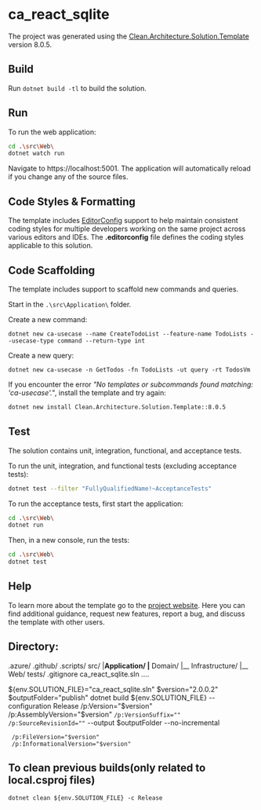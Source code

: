 ﻿# ca_react_sqlite

The project was generated using the [Clean.Architecture.Solution.Template](https://github.com/jasontaylordev/ca_react_sqlite) version 8.0.5.

## Build

Run `dotnet build -tl` to build the solution.

## Run

To run the web application:

```bash
cd .\src\Web\
dotnet watch run
```

Navigate to https://localhost:5001. The application will automatically reload if you change any of the source files.

## Code Styles & Formatting

The template includes [EditorConfig](https://editorconfig.org/) support to help maintain consistent coding styles for multiple developers working on the same project across various editors and IDEs. The **.editorconfig** file defines the coding styles applicable to this solution.

## Code Scaffolding

The template includes support to scaffold new commands and queries.

Start in the `.\src\Application\` folder.

Create a new command:

```
dotnet new ca-usecase --name CreateTodoList --feature-name TodoLists --usecase-type command --return-type int
```

Create a new query:

```
dotnet new ca-usecase -n GetTodos -fn TodoLists -ut query -rt TodosVm
```

If you encounter the error *"No templates or subcommands found matching: 'ca-usecase'."*, install the template and try again:

```bash
dotnet new install Clean.Architecture.Solution.Template::8.0.5
```

## Test

The solution contains unit, integration, functional, and acceptance tests.

To run the unit, integration, and functional tests (excluding acceptance tests):
```bash
dotnet test --filter "FullyQualifiedName!~AcceptanceTests"
```

To run the acceptance tests, first start the application:

```bash
cd .\src\Web\
dotnet run
```

Then, in a new console, run the tests:
```bash
cd .\src\Web\
dotnet test
```

## Help
To learn more about the template go to the [project website](https://github.com/jasontaylordev/CleanArchitecture). Here you can find additional guidance, request new features, report a bug, and discuss the template with other users.


## Directory:

.azure/
.github/
.scripts/
src/
|__Application/
|__ Domain/
|__ Infrastructure/
|__ Web/
tests/
.gitignore
ca_react_sqlite.sln
....

${env.SOLUTION_FILE}="ca_react_sqlite.sln"
$version="2.0.0.2"
$outputFolder="publish"
dotnet build ${env.SOLUTION_FILE} --configuration Release /p:Version="$version" /p:AssemblyVersion="$version" `
      /p:VersionSuffix="" /p:SourceRevisionId="" ` --output $outputFolder --no-incremental
     

     /p:FileVersion="$version"
     /p:InformationalVersion="$version"
## To clean previous builds(only related to local.csproj files)
    dotnet clean ${env.SOLUTION_FILE} -c Release